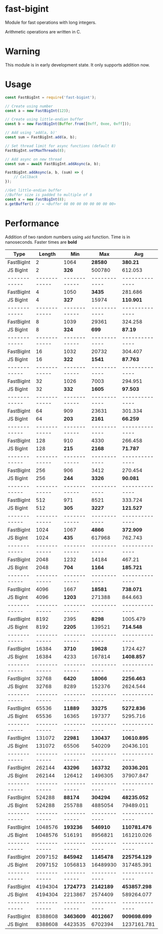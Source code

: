# fast-bigint
Module for fast operations with long integers.

Arithmetic operations are written in C.
# Warning
This module is in early development state. It only supports addition now.
# Usage
```javascript
const FastBigInt = require('fast-bigint');

// Create using number
const a = new FastBigInt(123);

// Create using little-endian buffer
const b = new FastBigInt(Buffer.from([0xff, 0xee, 0xff]));

// Add using 'add(a, b)'
const sum = FastBigInt.add(a, b);

// Set thread limit for async functions (default 8)
FastBigInt.setMaxThreads(8);

// Add async on new thread
const sum = await FastBigInt.addAsync(a, b);

FastBigInt.addAsync(a, b, (sum) => {
    // Callback
});

//Get little-endian buffer
//Buffer size is padded to multiple of 8
const x = new FastBigInt(8);
x.getBuffer() // = <Buffer 08 00 00 00 00 00 00 00>
```
# Performance
Addition of two random numbers using `add` function. Time is in nanoseconds. Faster times are **bold**

|Type        |Length      |Min         |Max         |Avg           |
|------------|------------|------------|------------|--------------|
|FastBigInt  |2           |1064        |**28580**   |**380.21**    |
|JS BigInt   |2           |**326**     |500780      |612.053       |
|------------|------------|------------|------------|--------------|
|FastBigInt  |4           |1050        |**3435**    |281.686       |
|JS BigInt   |4           |**327**     |15974       |**110.901**   |
|------------|------------|------------|------------|--------------|
|FastBigInt  |8           |1039        |29361       |324.258       |
|JS BigInt   |8           |**324**     |**699**     |**87.19**     |
|------------|------------|------------|------------|--------------|
|FastBigInt  |16          |1032        |20732       |304.407       |
|JS BigInt   |16          |**322**     |**1541**    |**87.763**    |
|------------|------------|------------|------------|--------------|
|FastBigInt  |32          |1026        |7003        |294.951       |
|JS BigInt   |32          |**332**     |**1605**    |**97.503**    |
|------------|------------|------------|------------|--------------|
|FastBigInt  |64          |909         |23631       |301.334       |
|JS BigInt   |64          |**203**     |**2161**    |**66.259**    |
|------------|------------|------------|------------|--------------|
|FastBigInt  |128         |910         |4330        |266.458       |
|JS BigInt   |128         |**215**     |**2168**    |**71.787**    |
|------------|------------|------------|------------|--------------|
|FastBigInt  |256         |906         |3412        |270.454       |
|JS BigInt   |256         |**244**     |**3326**    |**90.081**    |
|------------|------------|------------|------------|--------------|
|FastBigInt  |512         |971         |8521        |333.724       |
|JS BigInt   |512         |**305**     |**3227**    |**121.527**   |
|------------|------------|------------|------------|--------------|
|FastBigInt  |1024        |1067        |**4866**    |**372.909**   |
|JS BigInt   |1024        |**435**     |617968      |762.743       |
|------------|------------|------------|------------|--------------|
|FastBigInt  |2048        |1232        |14184       |467.21        |
|JS BigInt   |2048        |**704**     |**1164**    |**185.721**   |
|------------|------------|------------|------------|--------------|
|FastBigInt  |4096        |1667        |**18581**   |**738.071**   |
|JS BigInt   |4096        |**1203**    |271388      |844.663       |
|------------|------------|------------|------------|--------------|
|FastBigInt  |8192        |2395        |**8298**    |1005.479      |
|JS BigInt   |8192        |**2205**    |139521      |**714.548**   |
|------------|------------|------------|------------|--------------|
|FastBigInt  |16384       |**3710**    |**19628**   |1724.427      |
|JS BigInt   |16384       |4233        |167814      |**1408.857**  |
|------------|------------|------------|------------|--------------|
|FastBigInt  |32768       |**6420**    |**18066**   |**2256.463**  |
|JS BigInt   |32768       |8289        |152376      |2624.544      |
|------------|------------|------------|------------|--------------|
|FastBigInt  |65536       |**11889**   |**33275**   |**5272.836**  |
|JS BigInt   |65536       |16365       |197377      |5295.716      |
|------------|------------|------------|------------|--------------|
|FastBigInt  |131072      |**22981**   |**130437**  |**10610.895** |
|JS BigInt   |131072      |65506       |540209      |20436.101     |
|------------|------------|------------|------------|--------------|
|FastBigInt  |262144      |**43296**   |**163732**  |**20336.201** |
|JS BigInt   |262144      |126412      |1496305     |37907.847     |
|------------|------------|------------|------------|--------------|
|FastBigInt  |524288      |**88174**   |**304294**  |**48235.052** |
|JS BigInt   |524288      |255788      |4885054     |79489.011     |
|------------|------------|------------|------------|--------------|
|FastBigInt  |1048576     |**193236**  |**546910**  |**110781.476**|
|JS BigInt   |1048576     |516191      |8956821     |161210.026    |
|------------|------------|------------|------------|--------------|
|FastBigInt  |2097152     |**845942**  |**1145478** |**225754.129**|
|JS BigInt   |2097152     |1056813     |16489930    |317485.391    |
|------------|------------|------------|------------|--------------|
|FastBigInt  |4194304     |**1724773** |**2142189** |**453857.298**|
|JS BigInt   |4194304     |2213867     |2574409     |589264.077    |
|------------|------------|------------|------------|--------------|
|FastBigInt  |8388608     |**3463609** |**4012667** |**909698.699**|
|JS BigInt   |8388608     |4423535     |6702394     |1237161.781   |